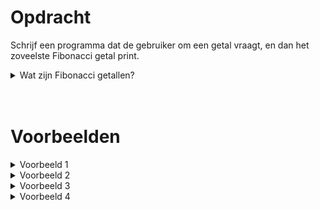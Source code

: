 # <b>Opdracht</b>
Schrijf een programma dat de gebruiker om een getal vraagt, en dan het zoveelste Fibonacci getal print.

<details markdown="1"><summary>Wat zijn Fibonacci getallen?</summary>
De Fibonacci getallen vormen een reeks van getallen waarbij elk getal de som is van de vorige twee. Men begint meestal met `1` en `1`, waardoor het derde getal dus `2` is (`1+1=2`). De eerste 20 Fibonacci getallen zijn:

|=======+=================+=====================|
| Index | Fibonacci getal | Waarom?             |
|-------|-----------------|---------------------|
| 1     | 1               |                     |
| 2     | 1               |                     |
| 3     | 2               | `1 + 1 = 2`         |
| 4     | 3               | `1 + 2 = 3`         |
| 5     | 5               | `2 + 3 = 5`         |
| 6     | 8               | `3 + 5 = 8`         |
| 7     | 13              | `5 + 8 = 13`        |
| 8     | 21              | `8 + 13 = 21`       |
| 9     | 34              | `13 + 21 = 34`      |
| 10    | 55              | `21 + 34 = 55`      |
| 11    | 89              | `34 + 55 = 89`      |
| 12    | 144             | `55 + 89 = 144`     |
| 13    | 233             | `89 + 144 = 233`    |
| 14    | 377             | `144 + 233 = 377`   |
| 15    | 610             | `233 + 377 = 610`   |
| 16    | 987             | `377 + 610 = 987`   |
| 17    | 1597            | `610 + 987 = 1597`  |
| 18    | 2584            | `987 + 1597 = 2584` |
| 19    | 4181            | `1597 + 2584 = 4181`|
| 20    | 6765            | `2584 + 4181 = 6765`|
|=======+=================+=====================|
{:.table}


<i>(PS: De eerste twee getallen zijn vrij te kiezen en bepalen hoe de volledige reeks er uit zal zien. In deze opdracht houden we het bij de standaard 1 en 1.)</i>
</details>
 
<br>
<br> 
 
# <b>Voorbeelden</b>
<details markdown="1"><summary>Voorbeeld 1</summary>
### Invoer
```
6
```

### Uitvoer
```
Het 6e Fibonacci getal is: 8.
```
</details>

<details markdown="1"><summary>Voorbeeld 2</summary>
### Invoer
```
10
```

### Uitvoer
```
Het 10e Fibonacci getal is: 55.
```
</details>

<details markdown="1"><summary>Voorbeeld 3</summary>
### Invoer
```
17
```

### Uitvoer
```
Het 17e Fibonacci getal is: 1597.
```
</details>

<details markdown="1"><summary>Voorbeeld 4</summary>
### Invoer
```
20
```

### Uitvoer
```
Het 20e Fibonacci getal is: 6765.
```
</details>